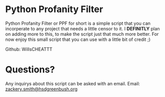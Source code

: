 # Python Profanity Filter
Python Profanity Filter or PPF for short is a simple script that you can incorperate to any project that needs a little censor to it. I **DEFINITLY** plan on adding more to this, to make the script just that much more better. For now enjoy this small script that you can use with a little bit of credit ;)

Github: WillsCHEATTT

# Questions?
Any inquirys about this script can be asked with an email.
Email: zackery.smith@hsdgreenbush.org
